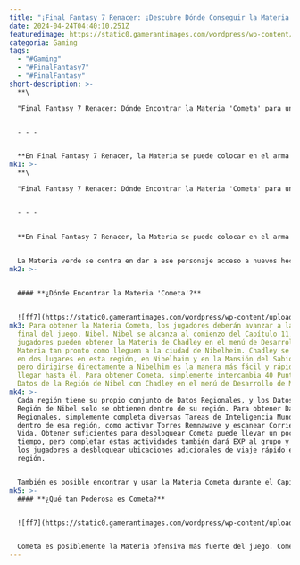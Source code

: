 ```yaml
---
title: "¡Final Fantasy 7 Renacer: ¡Descubre Dónde Conseguir la Materia 'Cometa'!"
date: 2024-04-24T04:40:10.251Z
featuredimage: https://static0.gamerantimages.com/wordpress/wp-content/uploads/2024/04/fes-14.jpg?q=70&fit=contain&w=1140&h=&dpr=1
categoria: Gaming
tags:
  - "#Gaming"
  - "#FinalFantasy7"
  - "#FinalFantasy"
short-description: >-
  **\

  "Final Fantasy 7 Renacer: Dónde Encontrar la Materia 'Cometa' para una Ofensiva Poderosa"**


  - - -


  **En Final Fantasy 7 Renacer, la Materia se puede colocar en el arma o equipo de un personaje, dándoles acceso a un hechizo en combate, un impulso en una estadística específica o una nueva habilidad pasiva basada en la Materia equipada. Cualquier Materia puede ser colocada en cualquier personaje, y con una gran variedad de Materia en el juego, los jugadores tienen una gran flexibilidad en cómo construyen su**
mk1: >-
  **\

  "Final Fantasy 7 Renacer: Dónde Encontrar la Materia 'Cometa' para una Ofensiva Poderosa"**


  - - -


  **En Final Fantasy 7 Renacer, la Materia se puede colocar en el arma o equipo de un personaje, dándoles acceso a un hechizo en combate, un impulso en una estadística específica o una nueva habilidad pasiva basada en la Materia equipada. Cualquier Materia puede ser colocada en cualquier personaje, y con una gran variedad de Materia en el juego, los jugadores tienen una gran flexibilidad en cómo construyen su grupo.**


  La Materia verde se centra en dar a ese personaje acceso a nuevos hechizos, como Fuego, Revivir, etc. Si la Materia verde, Cometa, es posiblemente la más fuerte y debería estar equipada en al menos un miembro del grupo. Siendo una Materia tan poderosa, se obtiene un poco más tarde en el juego; aquí es donde conseguirla.
mk2: >-
  

  #### **¿Dónde Encontrar la Materia 'Cometa'?**


  ![ff7](https://static0.gamerantimages.com/wordpress/wp-content/uploads/2024/04/1-19.jpg?q=70&fit=crop&w=1500&dpr=1 "ff7")
mk3: Para obtener la Materia Cometa, los jugadores deberán avanzar a la región
  final del juego, Nibel. Nibel se alcanza al comienzo del Capítulo 11, y los
  jugadores pueden obtener la Materia de Chadley en el menú de Desarrollo de
  Materia tan pronto como lleguen a la ciudad de Nibelheim. Chadley se encuentra
  en dos lugares en esta región, en Nibelhaim y en la Mansión del Sabio Chocobo,
  pero dirigirse directamente a Nibelhim es la manera más fácil y rápida de
  llegar hasta él. Para obtener Cometa, simplemente intercambia 40 Puntos de
  Datos de la Región de Nibel con Chadley en el menú de Desarrollo de Materia.
mk4: >-
  Cada región tiene su propio conjunto de Datos Regionales, y los Datos de la
  Región de Nibel solo se obtienen dentro de su región. Para obtener Datos
  Regionales, simplemente completa diversas Tareas de Inteligencia Mundial
  dentro de esa región, como activar Torres Remnawave y escanear Corrientes de
  Vida. Obtener suficientes para desbloquear Cometa puede llevar un poco de
  tiempo, pero completar estas actividades también dará EXP al grupo y ayudará a
  los jugadores a desbloquear ubicaciones adicionales de viaje rápido en toda la
  región.


  También es posible encontrar y usar la Materia Cometa durante el Capítulo 1, pero todos los objetos encontrados durante este tiempo se pierden después de los eventos del Capítulo 1.
mk5: >-
  #### **¿Qué tan Poderosa es Cometa?**


  ![ff7](https://static0.gamerantimages.com/wordpress/wp-content/uploads/2024/04/final-fantasy-vii-rebirth_20240421092245.jpg?q=70&fit=crop&w=1500&dpr=1 "ff7")


  Cometa es posiblemente la Materia ofensiva más fuerte del juego. Cometa y su forma mejorada, Cometeor, infligen grandes cantidades de daño no elemental, lo que evita que golpee cualquier debilidad a pesar de su apariencia ardiente. Su alto daño tiene como costo mucho MP, junto con un tiempo de lanzamiento más largo que deja al lanzador abierto para ser atacado e interrumpido. Esta Materia también requiere 3,000 AP para subir de rango, y a menudo debe combinarse con una Materia de Aumento de AP junto con una Materia de Aumento de MP. Aunque el costo total para usar esta Materia es alto, el daño resultante lo hace valer la pena.
---
```

